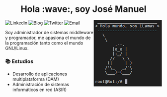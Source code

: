 <h1 align='center'>Hola :wave:, soy José Manuel</h1>

<img title='Tux' src='./img/tux.PNG' align="right"/>

[![Linkedin](https://img.shields.io/badge/-LinkedIn-blue?style=flat&logo=Linkedin&logoColor=white&link=https://www.linkedin.com/in/llamasdev/)](https://www.linkedin.com/in/llamasdev/)
[![Blog](https://img.shields.io/badge/-Blog-21759B?style=flat&logo=WordPress&logoColor=white&link=https://llamasdev.github.io/)](https://llamasdev.github.io/)
[![Twitter](https://img.shields.io/badge/-Telegram-informational?style=flat&labelColor=informational&logo=telegram&logoColor=white&link=https://t.me/Fib0nacci)](https://t.me/Fib0nacci)
[![Email](https://img.shields.io/badge/-Email-c14438?style=flat&logo=Gmail&logoColor=white&link=mailto:jmfllamas@gmail.com)](mailto:jmfllamas@gmail.com)

<p align="left">Soy administrador de sistemas middleware y programador, me apasiona el mundo de la programación tanto como el mundo GNU/Linux.</p>

### :books: Estudios
- Desarrollo de aplicaciones multiplataforma (DAM)
- Administración de sistemas informáticos en red (ASIR)